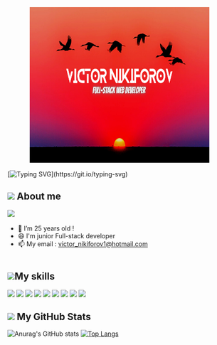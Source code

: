 

<p align="center">
<img href="https://pratikkale.biz" src="img.png" height="350" width="80%">

[![Typing SVG](https://readme-typing-svg.herokuapp.com?lines=Welcome+to+my+github+page+!)](https://git.io/typing-svg)
</p>

<h2><img src="https://media.giphy.com/media/oF5oUYTOhvFnO/giphy.gif" height="60">  About me</h2>
<p>
  <a href="https://www.linkedin.com/in/victor-nikiforov/" target="_blank"> <img height="28" src = "https://img.shields.io/badge/-LinkedIn-0e76a8?style=for-the-badge&logo=Linkedin&logoColor=white"></a>

- 🌱 I’m 25 years old !
- 😄 I'm junior Full-stack developer
- 📫 My email : victor_nikiforov1@hotmail.com
<br></br>

<h2><img src="https://media.giphy.com/media/VdoIFLsMIlwzfKD520/giphy.gif" height="20">My skills</h2>                                                                                                                       

<p>
<img src="https://img.shields.io/badge/-HTML5-E34F26?style=flat-square&logo=html5&logoColor=white" height="25"> 
<img src="https://img.shields.io/badge/-CSS3-1572B6?style=flat-square&logo=css3" height="25"> 
<img src="https://img.shields.io/badge/-Javascript-ff9a00?style=flat-square&logo=javascript" height="25"> 
<img src="https://img.shields.io/badge/-Typescript-white?style=flat-square&logo=typescript" height="25"> 
<img src="https://img.shields.io/badge/-React-blue?style=flat-square&logo=react" height="25"> 
<img src="https://img.shields.io/badge/-Angular-E34F26?style=flat-square&logo=angular&logoColor=white" height="25"> 
<img src="https://img.shields.io/badge/-NodeJS-47A248?style=flat-square&logo=node.js&logoColor=white" height="25"> 
<img src="https://img.shields.io/badge/-MongoDB-47A248?style=flat-square&logo=mongodb&logoColor=white" height="25"> 
<img src="https://img.shields.io/badge/-MySQL-blue?style=flat-square&logo=mysql&logoColor=white" height="25"> 

<h2><img src="https://media.giphy.com/media/cj87CxfRtrUifF3Ryk/giphy.gif" height="25"> My GitHub Stats</h2>

![Anurag's GitHub stats](https://github-readme-stats.vercel.app/api?username=victor-nikiforov-web&show_icons=true&theme=solarized-dark)
[
![Top Langs](https://github-readme-stats.vercel.app/api/top-langs/?username=victor-nikiforov-web&layout=compact)](https://github.com/anuraghazra/github-readme-stats)
